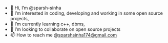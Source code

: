 - 👋 Hi, I’m @sparsh-sinha
- 👀 I’m interested in coding, developing and working in some open source projects,
- 🌱 I’m currently learning c++, dbms,
- 💞️ I’m looking to collaborate on open source projects 
- 📫 How to reach me @sparshsinha174@gmail.com

<!---
sparsh-sinha/sparsh-sinha is a ✨ special ✨ repository because its `README.md` (this file) appears on your GitHub profile.
You can click the Preview link to take a look at your changes.
--->
